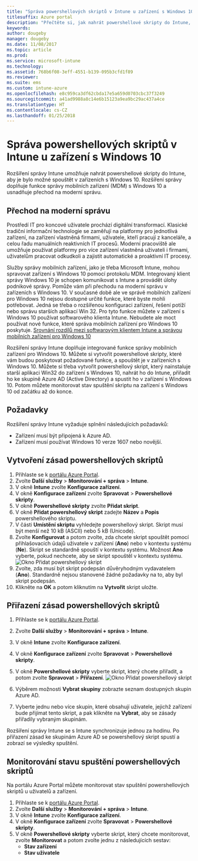 ```yaml
---
title: "Správa powershellových skriptů v Intune u zařízení s Windows 10"
titlesuffix: Azure portal
description: "Přečtěte si, jak nahrát powershellové skripty do Intune, aby je bylo možné používat v zařízeních s Windows 10."
keywords: 
author: dougeby
manager: dougeby
ms.date: 11/08/2017
ms.topic: article
ms.prod: 
ms.service: microsoft-intune
ms.technology: 
ms.assetid: 768b6f08-3eff-4551-b139-095b3cfd1f89
ms.reviewer: 
ms.suite: ems
ms.custom: intune-azure
ms.openlocfilehash: e8c959ca3df62cbda17e5a659d0703cbc37f3249
ms.sourcegitcommit: a41ad9988a8c14e6b15123a9ea9bc29ac437a4ce
ms.translationtype: HT
ms.contentlocale: cs-CZ
ms.lasthandoff: 01/25/2018
---
```

# <a name="manage-powershell-scripts-in-intune-for-windows-10-devices"></a>Správa powershellových skriptů v Intune u zařízení s Windows 10
Rozšíření správy Intune umožňuje nahrát powershellové skripty do Intune, aby je bylo možné spouštět v zařízeních s Windows 10. Rozšíření správy doplňuje funkce správy mobilních zařízení (MDM) s Windows 10 a usnadňuje přechod na moderní správu.

## <a name="moving-to-modern-management"></a>Přechod na moderní správu
Prostředí IT pro koncové uživatele prochází digitální transformací. Klasické tradiční informační technologie se zaměřují na platformy pro jednotlivá zařízení, na zařízení vlastněná firmami, uživatele, kteří pracují z kanceláře, a celou řadu manuálních reaktivních IT procesů. Moderní pracoviště ale umožňuje používat platformy pro více zařízení vlastněná uživateli i firmami, uživatelům pracovat odkudkoli a zajistit automatické a proaktivní IT procesy. 

Služby správy mobilních zařízení, jako je třeba Microsoft Intune, mohou spravovat zařízení s Windows 10 pomocí protokolu MDM. Integrovaný klient správy Windows 10 je schopen komunikovat s Intune a provádět úlohy podnikové správy. Pomůže vám při přechodu na moderní správu v zařízeních s Windows 10. V současné době ale ve správě mobilních zařízení pro Windows 10 nejsou dostupné určité funkce, které byste mohli potřebovat. Jedná se třeba o rozšířenou konfiguraci zařízení, řešení potíží nebo správu starších aplikací Win 32. Pro tyto funkce můžete v zařízení s Windows 10 používat softwarového klienta Intune. Nebudete ale moct používat nové funkce, které správa mobilních zařízení pro Windows 10 poskytuje. [Srovnání rozdílů mezi softwarovým klientem Intune a správou mobilních zařízení pro Windows 10](https://docs.microsoft.com/intune-classic/deploy-use/pc-management-comparison)

Rozšíření správy Intune doplňuje integrované funkce správy mobilních zařízení pro Windows 10. Můžete si vytvořit powershellové skripty, které vám budou poskytovat požadované funkce, a spouštět je v zařízeních s Windows 10. Můžete si třeba vytvořit powershellový skript, který nainstaluje starší aplikaci Win32 do zařízení s Windows 10, nahrát ho do Intune, přiřadit ho ke skupině Azure AD (Active Directory) a spustit ho v zařízení s Windows 10. Potom můžete monitorovat stav spuštění skriptu na zařízení s Windows 10 od začátku až do konce.

## <a name="prerequisites"></a>Požadavky
Rozšíření správy Intune vyžaduje splnění následujících požadavků:
- Zařízení musí být připojená k Azure AD.
- Zařízení musí používat Windows 10 verze 1607 nebo novější.

## <a name="create-a-powershell-script-policy"></a>Vytvoření zásad powershellových skriptů 
1. Přihlaste se k [portálu Azure Portal](https://portal.azure.com).
2. Zvolte **Další služby** > **Monitorování + správa** > **Intune**.
3. V okně **Intune** zvolte **Konfigurace zařízení**.
4. V okně **Konfigurace zařízení** zvolte **Spravovat** > **Powershellové skripty**.
5. V okně **Powershellové skripty** zvolte **Přidat skript**.
6. V okně **Přidat powershellový skript** zadejte **Název** a **Popis** powershellového skriptu.
7. V části **Umístění skriptu** vyhledejte powershellový skript. Skript musí být menší než 10 kB (ASCII) nebo 5 kB (Unicode).
8. Zvolte **Konfigurovat** a potom zvolte, zda chcete skript spouštět pomocí přihlašovacích údajů uživatele v zařízení (**Ano**) nebo v kontextu systému (**Ne**). Skript se standardně spouští v kontextu systému. Možnost **Ano** vyberte, pokud nechcete, aby se skript spouštěl v kontextu systému. 
  ![Okno Přidat powershellový skript](./media/mgmt-extension-add-script.png)
9. Zvolte, zda musí být skript podepsán důvěryhodným vydavatelem (**Ano**). Standardně nejsou stanovené žádné požadavky na to, aby byl skript podepsán. 
10. Klikněte na **OK** a potom kliknutím na **Vytvořit** skript uložte.

## <a name="assign-a-powershell-script-policy"></a>Přiřazení zásad powershellových skriptů
1. Přihlaste se k [portálu Azure Portal](https://portal.azure.com).
2. Zvolte **Další služby** > **Monitorování + správa** > **Intune**.
3. V okně **Intune** zvolte **Konfigurace zařízení**.
4. V okně **Konfigurace zařízení** zvolte **Spravovat** > **Powershellové skripty**.
5. V okně **Powershellové skripty** vyberte skript, který chcete přiřadit, a potom zvolte **Spravovat** > **Přiřazení**.
  ![Okno Přidat powershellový skript](./media/mgmt-extension-assignments.png)
 
6. Výběrem možnosti **Vybrat skupiny** zobrazte seznam dostupných skupin Azure AD. 
7. Vyberte jednu nebo více skupin, které obsahují uživatele, jejichž zařízení bude přijímat tento skript, a pak klikněte na **Vybrat**, aby se zásady přiřadily vybraným skupinám.

Rozšíření správy Intune se s Intune synchronizuje jednou za hodinu. Po přiřazení zásad ke skupinám Azure AD se powershellový skript spustí a zobrazí se výsledky spuštění. 
 
## <a name="monitor-run-status-for-powershell-scripts"></a>Monitorování stavu spuštění powershellových skriptů
Na portálu Azure Portal můžete monitorovat stav spuštění powershellových skriptů u uživatelů a zařízení.
1. Přihlaste se k [portálu Azure Portal](https://portal.azure.com).
2. Zvolte **Další služby** > **Monitorování + správa** > **Intune**.
3. V okně **Intune** zvolte **Konfigurace zařízení**.
4. V okně **Konfigurace zařízení** zvolte **Spravovat** > **Powershellové skripty**.
5. V okně **Powershellové skripty** vyberte skript, který chcete monitorovat, zvolte **Monitorovat** a potom zvolte jednu z následujících sestav:
   - **Stav zařízení**
   - **Stav uživatele**
